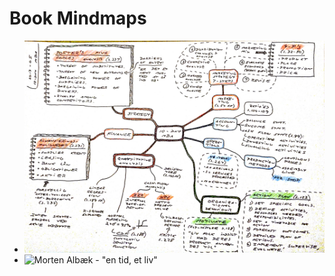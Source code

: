 # Book Mindmaps

* ![The 10 day MBA](10-day-mba-2013-05.jpg)
* ![Morten Albæk - "en tid, et liv"](albæk-en-tid-et-liv-2018-12.jpg)
